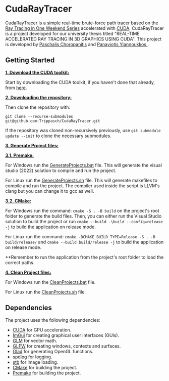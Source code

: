# CudaRayTracer
CudaRayTracer is a simple real-time brute-force path tracer based on the [Ray Tracing in One Weekend Series](https://raytracing.github.io/) accelerated with [CUDA](https://developer.nvidia.com/cuda-downloads).
CudaRayTracer is a project developed for our university thesis titled "REAL-TIME ACCELERATED RAY TRACING IN 3D GRAPHICS USING CUDA".
This project is developed by [Paschalis Choropanitis](https://github.com/Trippasch) and [ Panayiotis Yiannoukkos ](https://github.com/pgiannoukkos).
## Getting Started
<ins>**1. Download the CUDA toolkit:**</ins>

Start by downloading the CUDA toolkit, if you haven't done that already, from [here](https://developer.nvidia.com/cuda-downloads).

<ins>**2. Downloading the repository:**</ins>

Then clone the repository with:
```
git clone --recurse-submodules git@github.com:Trippasch/CudaRayTracer.git
```
If the repository was cloned non-recursively previously, use ```git submodule update --init``` to clone the necessary submodules.

<ins>**3. Generate Project files:**</ins>

<ins>**3.1. Premake:**</ins>

For Windows run the [GenerateProjects.bat](https://github.com/Trippasch/CudaRayTracer/blob/master/scripts/windows/GenerateProjects.bat) file. This will generate the visual studio (2022) solution to compile and run the project.

For Linux run the [GenerateProjects.sh](https://github.com/Trippasch/CudaRayTracer/blob/master/scripts/linux/GenerateProjects.sh) file. This will generate makefiles to compile and run the project. The compiler used inside the script is LLVM's clang but you can change it to gcc as well.

<ins>**3.2. CMake:**</ins>

For Windows run the command: ```cmake -S . -B build``` on the project's root folder to generate the build files.
Then, you can either run the Visual Studio solution to build the project or run ```cmake --build .\build --config=release -j``` to build the application on release mode.

For Linux run the command: ```cmake -DCMAKE_BUILD_TYPE=Release -S . -B build/release/``` and ```cmake --build build/release -j``` to build the application on release mode.

**Remember to run the application from the project's root folder to load the correct paths.

<ins>**4. Clean Project files:**</ins>

For Windows run the [CleanProjects.bat](https://github.com/Trippasch/CudaRayTracer/blob/master/scripts/windows/CleanProjects.bat) file.

For Linux run the [CleanProjects.sh](https://github.com/Trippasch/CudaRayTracer/blob/master/scripts/linux/CleanProjects.sh) file.

## Dependencies
The project uses the following dependencies:
  * [CUDA](https://developer.nvidia.com/cuda-downloads) for GPU acceleration.
  * [ImGui](https://github.com/ocornut/imgui) for creating graphical user interfaces (GUIs).
  * [GLM](https://github.com/g-truc/glm) for vector math.
  * [GLFW](https://www.glfw.org/) for creating windows, contexts and surfaces.
  * [Glad](https://glad.dav1d.de/) for generating OpenGL functions.
  * [spdlog](https://github.com/gabime/spdlog) for logging.
  * [stb](https://github.com/nothings/stb) for image loading.
  * [CMake](https://cmake.org/) for building the project.
  * [Premake](https://premake.github.io/) for building the project.
